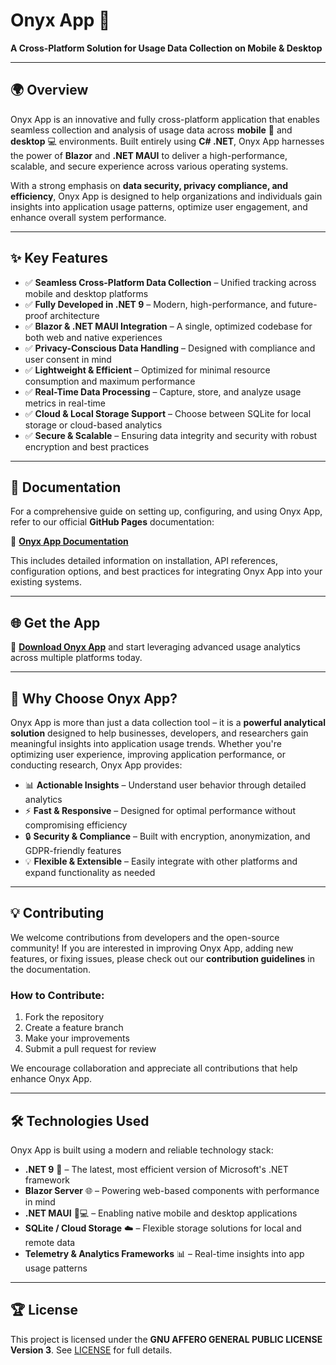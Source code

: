 # Onyx App 🚀

**A Cross-Platform Solution for Usage Data Collection on Mobile & Desktop**

---

## 🌍 Overview
Onyx App is an innovative and fully cross-platform application that enables seamless collection and analysis of usage data across **mobile** 📱 and **desktop** 💻 environments. Built entirely using **C# .NET**, Onyx App harnesses the power of **Blazor** and **.NET MAUI** to deliver a high-performance, scalable, and secure experience across various operating systems.

With a strong emphasis on **data security, privacy compliance, and efficiency**, Onyx App is designed to help organizations and individuals gain insights into application usage patterns, optimize user engagement, and enhance overall system performance.

---

## ✨ Key Features
- ✅ **Seamless Cross-Platform Data Collection** – Unified tracking across mobile and desktop platforms
- ✅ **Fully Developed in .NET 9** – Modern, high-performance, and future-proof architecture
- ✅ **Blazor & .NET MAUI Integration** – A single, optimized codebase for both web and native experiences
- ✅ **Privacy-Conscious Data Handling** – Designed with compliance and user consent in mind
- ✅ **Lightweight & Efficient** – Optimized for minimal resource consumption and maximum performance
- ✅ **Real-Time Data Processing** – Capture, store, and analyze usage metrics in real-time
- ✅ **Cloud & Local Storage Support** – Choose between SQLite for local storage or cloud-based analytics
- ✅ **Secure & Scalable** – Ensuring data integrity and security with robust encryption and best practices

---

## 📖 Documentation
For a comprehensive guide on setting up, configuring, and using Onyx App, refer to our official **GitHub Pages** documentation:

📄 **[Onyx App Documentation](https://the-onyx-team.github.io/Onyx/)**

This includes detailed information on installation, API references, configuration options, and best practices for integrating Onyx App into your existing systems.

---

## 🌐 Get the App
🚀 **[Download Onyx App](https://onyx.g-martin.work)** and start leveraging advanced usage analytics across multiple platforms today.

---

## 🚀 Why Choose Onyx App?
Onyx App is more than just a data collection tool – it is a **powerful analytical solution** designed to help businesses, developers, and researchers gain meaningful insights into application usage trends. Whether you're optimizing user experience, improving application performance, or conducting research, Onyx App provides:

- 📊 **Actionable Insights** – Understand user behavior through detailed analytics
- ⚡ **Fast & Responsive** – Designed for optimal performance without compromising efficiency
- 🔒 **Security & Compliance** – Built with encryption, anonymization, and GDPR-friendly features
- 💡 **Flexible & Extensible** – Easily integrate with other platforms and expand functionality as needed

---

## 💡 Contributing
We welcome contributions from developers and the open-source community! If you are interested in improving Onyx App, adding new features, or fixing issues, please check out our **contribution guidelines** in the documentation.

### How to Contribute:
1. Fork the repository
2. Create a feature branch
3. Make your improvements
4. Submit a pull request for review

We encourage collaboration and appreciate all contributions that help enhance Onyx App.

---

## 🛠️ Technologies Used
Onyx App is built using a modern and reliable technology stack:

- **.NET 9** 🚀 – The latest, most efficient version of Microsoft's .NET framework
- **Blazor Server** 🌐 – Powering web-based components with performance in mind
- **.NET MAUI** 📱💻 – Enabling native mobile and desktop applications
- **SQLite / Cloud Storage** ☁️ – Flexible storage solutions for local and remote data
- **Telemetry & Analytics Frameworks** 📊 – Real-time insights into app usage patterns

---

## 🏆 License
This project is licensed under the **GNU AFFERO GENERAL PUBLIC LICENSE Version 3**. See [LICENSE](LICENSE) for full details.

